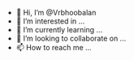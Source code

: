 - 👋 Hi, I’m @Vrbhoobalan
- 👀 I’m interested in ...
- 🌱 I’m currently learning ...
- 💞️ I’m looking to collaborate on ...
- 📫 How to reach me ...

<!---
Vrbhoobalan/Vrbhoobalan is a ✨ special ✨ repository because its `README.md` (this file) appears on your GitHub profile.
You can click the Preview link to take a look at your changes.
--->
